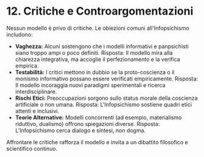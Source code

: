 # 12. Critiche e Controargomentazioni

Nessun modello è privo di critiche. Le obiezioni comuni all'Infopsichismo includono:

- **Vaghezza:** Alcuni sostengono che i modelli informativi e panpsichisti siano troppo ampi o poco definiti. Risposta: Il modello mira alla chiarezza integrativa, ma accoglie il perfezionamento e la verifica empirica.
- **Testabilità:** I critici mettono in dubbio se la proto-coscienza o il monismo informativo possano essere verificati empiricamente. Risposta: Il modello incoraggia nuovi paradigmi sperimentali e ricerca interdisciplinare.
- **Rischi Etici:** Preoccupazioni sorgono sullo status morale della coscienza artificiale o non umana. Risposta: L'Infopsichismo sostiene quadri etici attenti e inclusivi.
- **Teorie Alternative:** Modelli concorrenti (ad esempio, materialismo riduttivo, dualismo) offrono spiegazioni diverse. Risposta: L'Infopsichismo cerca dialogo e sintesi, non dogma.

Affrontare le critiche rafforza il modello e invita a un dibattito filosofico e scientifico continuo.
